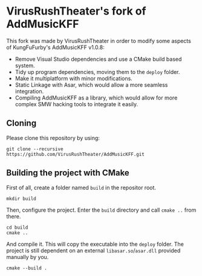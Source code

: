 # VirusRushTheater's fork of AddMusicKFF

This fork was made by VirusRushTheater in order to modify some aspects of
KungFuFurby's AddMusicKFF v1.0.8:

* Remove Visual Studio dependencies and use a CMake build based system.
* Tidy up program dependencies, moving them to the `deploy` folder.
* Make it multiplatform with minor modifications.
* Static Linkage with Asar, which would allow a more seamless integration.
* Compiling AddMusicKFF as a library, which would allow for more complex
  SMW hacking tools to integrate it easily.

## Cloning ##

Please clone this repository by using:

```
git clone --recursive https://github.com/VirusRushTheater/AddMusicKFF.git
```

## Building the project with CMake ##

First of all, create a folder named `build` in the repositor root.

```
mkdir build
```

Then, configure the project. Enter the `build` directory and call `cmake ..`
from there.

```
cd build
cmake ..
```

And compile it. This will copy the executable into the `deploy` folder. The
project is still dependent on an external `libasar.so`/`asar.dll` provided
manually by you.

```
cmake --build .
```
